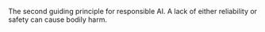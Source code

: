 The second guiding principle for responsible AI. A lack of either reliability or safety can cause bodily harm.